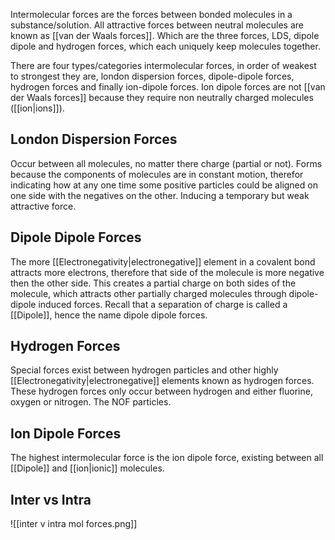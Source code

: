 Intermolecular forces are the forces between bonded molecules in a substance/solution. All attractive forces between neutral molecules are known as [[van der Waals forces]]. Which are the three forces, LDS, dipole dipole and hydrogen forces, which each uniquely keep molecules together. 

There are four types/categories intermolecular forces, in order of weakest to strongest they are, london dispersion forces, dipole-dipole forces, hydrogen forces and finally ion-dipole forces. Ion dipole forces are not [[van der Waals forces]] because they require non neutrally charged molecules ([[ion|ions]]).

## London Dispersion Forces
Occur between all molecules, no matter there charge (partial or not). Forms because the components of molecules are in constant motion, therefor indicating how at any one time some positive particles could be aligned on one side with the negatives on the other. Inducing a temporary but weak attractive force. 

## Dipole Dipole Forces
The more [[Electronegativity|electronegative]] element in a covalent bond attracts more electrons, therefore that side of the molecule is more negative then the other side. This creates a partial charge on both sides of the molecule, which attracts other partially charged molecules through dipole-dipole induced forces. Recall that a separation of charge is called a [[Dipole]], hence the name dipole dipole forces. 

## Hydrogen Forces
Special forces exist between hydrogen particles and other highly [[Electronegativity|electronegative]] elements known as hydrogen forces. These hydrogen forces only occur between hydrogen and either fluorine, oxygen or nitrogen. The NOF particles. 

## Ion Dipole Forces
The highest intermolecular force is the ion dipole force, existing between all [[Dipole]] and [[ion|ionic]] molecules. 


## Inter vs Intra


![[inter v intra mol forces.png]]

